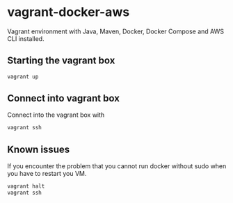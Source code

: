 # vagrant-docker-aws

Vagrant environment with Java, Maven, Docker, Docker Compose and AWS CLI installed.

## Starting the vagrant box

```bash
vagrant up
```

## Connect into vagrant box

Connect into the vagrant box with

```bash
vagrant ssh
```

## Known issues

If you encounter the problem that you cannot run docker without sudo when you have to restart you VM. 

```bash
vagrant halt
vagrant ssh
```